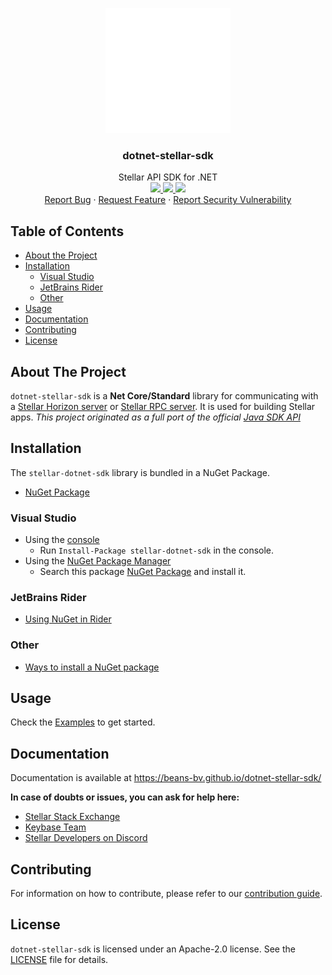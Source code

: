 <p align="center">
    <img height="200" src="https://raw.githubusercontent.com/Beans-BV/dotnet-stellar-sdk/master/docfx/images/logo.svg">
    <h3 align="center">dotnet-stellar-sdk</h3>
    <p align="center">
        Stellar API SDK for .NET
        <br /> 
        <a href="https://github.com/Beans-BV/dotnet-stellar-sdk/actions/workflows/pack_and_test.yml">
            <img src="https://github.com/Beans-BV/dotnet-stellar-sdk/actions/workflows/pack_and_test.yml/badge.svg?branch=master">
        </a>
        <a href="https://www.nuget.org/packages/stellar-dotnet-sdk">
            <img src="https://img.shields.io/nuget/v/stellar-dotnet-sdk.svg" />
        </a>
        <a href="https://www.nuget.org/packages/stellar-dotnet-sdk">
            <img src="https://img.shields.io/nuget/dt/stellar-dotnet-sdk.svg" />
        </a>
        <br />
        <a href="https://github.com/Beans-BV/dotnet-stellar-sdk/issues/new?template=Bug_report.md">Report Bug</a> · 
        <a href="https://github.com/Beans-BV/dotnet-stellar-sdk/issues/new?template=Feature_request.md">Request Feature</a> · 
        <a href="https://github.com/Beans-BV/dotnet-stellar-sdk/security/policy">Report Security Vulnerability</a> 
    </p>
</p>

## Table of Contents
-   [About the Project](#about-the-project)
-   [Installation](#installation)
    -   [Visual Studio](#visual-studio)
    -   [JetBrains Rider](#jetbrains-rider)
    -   [Other](#other)
-   [Usage](#usage)
-   [Documentation](#documentation)
-   [Contributing](#contributing)
-   [License](#license)

## About The Project
`dotnet-stellar-sdk` is a **Net Core/Standard** library for communicating with a [Stellar Horizon server](https://github.com/stellar/go/tree/master/services/horizon) or [Stellar RPC server](https://developers.stellar.org/docs/data/rpc). It is used for building Stellar apps.
_This project originated as a full port of the official [Java SDK API](https://github.com/lightsail-network/java-stellar-sdk)_

## Installation
The `stellar-dotnet-sdk` library is bundled in a NuGet Package.
-   [NuGet Package](https://www.nuget.org/packages/stellar-dotnet-sdk)

### Visual Studio
-   Using the [console](https://docs.microsoft.com/en-us/nuget/consume-packages/install-use-packages-powershell)
    -   Run `Install-Package stellar-dotnet-sdk` in the console.
-   Using the [NuGet Package Manager](https://docs.microsoft.com/en-us/nuget/consume-packages/install-use-packages-visual-studio)
    -   Search this package [NuGet Package](https://www.nuget.org/packages/stellar-dotnet-sdk) and install it.

### JetBrains Rider
-   [Using NuGet in Rider](https://www.jetbrains.com/help/rider/Using_NuGet.html)
### Other
-   [Ways to install a NuGet package](https://docs.microsoft.com/en-us/nuget/consume-packages/overview-and-workflow#ways-to-install-a-nuget-package)

## Usage
Check the [Examples](https://github.com/Beans-BV/dotnet-stellar-sdk/tree/master/examples/) to get started.

## Documentation
Documentation is available at <https://beans-bv.github.io/dotnet-stellar-sdk/>

**In case of doubts or issues, you can ask for help here:**
-   [Stellar Stack Exchange](https://stellar.stackexchange.com/)
-   [Keybase Team](https://keybase.io/team/stellar_dotnet)
-   [Stellar Developers on Discord](https://discord.com/invite/stellardev)

## Contributing
For information on how to contribute, please refer to our [contribution guide](https://github.com/Beans-BV/dotnet-stellar-sdk/blob/master/CONTRIBUTING.md).

## License
`dotnet-stellar-sdk` is licensed under an Apache-2.0 license. See the [LICENSE](https://github.com/Beans-BV/dotnet-stellar-sdk/blob/master/LICENSE.txt) file for details.
